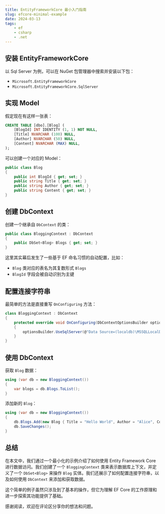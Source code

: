 ```yaml
---
title: EntityFrameworkCore 最小入门指南
slug: efcore-minimal-example
date: 2024-03-13
tags:
    - ef
    - csharp
    - .net
---
```


## 安装 EntityFrameworkCore

以 Sql Server 为例，可以在 NuGet 包管理器中搜索并安装以下包：

- `Microsoft.EntityFrameworkCore`
- `Microsoft.EntityFrameworkCore.SqlServer`

## 实现 Model

假定现在有这样一张表：

```sql
CREATE TABLE [dbo].[Blog] (
    [BlogId] INT IDENTITY (1, 1) NOT NULL,
    [Title] NVARCHAR (100) NULL,
    [Author] NVARCHAR (50) NULL,
    [Content] NVARCHAR (MAX) NULL,
);
```

可以创建一个对应的 Model：

```csharp
public class Blog
{
    public int BlogId { get; set; }
    public string Title { get; set; }
    public string Author { get; set; }
    public string Content { get; set; }
}
```

## 创建 DbContext

创建一个继承自 `DbContext` 的类：

```csharp
public class BloggingContext : DbContext
{
    public DbSet<Blog> Blogs { get; set; }
}
```

这里其实幕后发生了一些基于 EF 命名习惯的自动配置，比如：

- `Blog` 类对应的表名为其复数形式 `Blogs`
- `BlogId` 字段会被自动识别为主键

## 配置连接字符串

最简单的方法是直接重写 `OnConfiguring` 方法：

```csharp
class BloggingContext : DbContext
{
    protected override void OnConfiguring(DbContextOptionsBuilder optionsBuilder)
    {
        optionsBuilder.UseSqlServer(@"Data Source=(localdb)\MSSQLLocalDB;Initial Catalog=Blogging;");
    }
}
```

## 使用 DbContext

获取 `Blog` 数据：

```csharp
using (var db = new BloggingContext())
{
    var blogs = db.Blogs.ToList();
}
```

添加新的 `Blog`：

```csharp
using (var db = new BloggingContext())
{
    db.Blogs.Add(new Blog { Title = "Hello World", Author = "Alice", Content = "Hello World!" });
    db.SaveChanges();
}
```

## 总结

在本文中，我们通过一个最小化的示例介绍了如何使用 Entity Framework Core 进行数据访问。我们创建了一个 `BloggingContext` 类来表示数据库上下文，并定义了一个 `DbSet<Blog>` 来操作 `Blog` 实体。我们还展示了如何配置连接字符串，以及如何使用 `DbContext` 来添加和获取数据。

这个简单的例子虽然只涉及到了基本的操作，但它为理解 EF Core 的工作原理和进一步探索其功能提供了基础。

感谢阅读，欢迎在评论区分享你的想法和问题。
